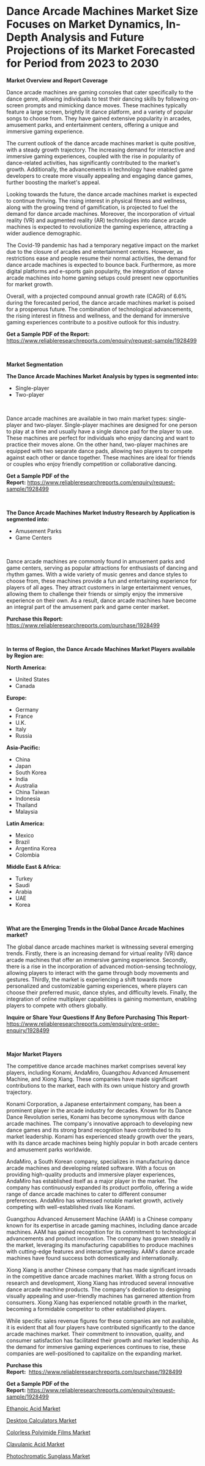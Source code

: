 <p><h1>Dance Arcade Machines Market Size Focuses on Market Dynamics, In-Depth Analysis and Future Projections of its Market Forecasted for Period from 2023 to 2030</h1></p><p><strong>Market Overview and Report Coverage</strong></p>
<p><p>Dance arcade machines are gaming consoles that cater specifically to the dance genre, allowing individuals to test their dancing skills by following on-screen prompts and mimicking dance moves. These machines typically feature a large screen, brightly lit dance platform, and a variety of popular songs to choose from. They have gained extensive popularity in arcades, amusement parks, and entertainment centers, offering a unique and immersive gaming experience.</p><p>The current outlook of the dance arcade machines market is quite positive, with a steady growth trajectory. The increasing demand for interactive and immersive gaming experiences, coupled with the rise in popularity of dance-related activities, has significantly contributed to the market's growth. Additionally, the advancements in technology have enabled game developers to create more visually appealing and engaging dance games, further boosting the market's appeal.</p><p>Looking towards the future, the dance arcade machines market is expected to continue thriving. The rising interest in physical fitness and wellness, along with the growing trend of gamification, is projected to fuel the demand for dance arcade machines. Moreover, the incorporation of virtual reality (VR) and augmented reality (AR) technologies into dance arcade machines is expected to revolutionize the gaming experience, attracting a wider audience demographic.</p><p>The Covid-19 pandemic has had a temporary negative impact on the market due to the closure of arcades and entertainment centers. However, as restrictions ease and people resume their normal activities, the demand for dance arcade machines is expected to bounce back. Furthermore, as more digital platforms and e-sports gain popularity, the integration of dance arcade machines into home gaming setups could present new opportunities for market growth.</p><p>Overall, with a projected compound annual growth rate (CAGR) of 6.6% during the forecasted period, the dance arcade machines market is poised for a prosperous future. The combination of technological advancements, the rising interest in fitness and wellness, and the demand for immersive gaming experiences contribute to a positive outlook for this industry.</p></p>
<p><strong>Get a Sample PDF of the Report:</strong> <a href="https://www.reliableresearchreports.com/enquiry/request-sample/1928499">https://www.reliableresearchreports.com/enquiry/request-sample/1928499</a></p>
<p>&nbsp;</p>
<p><strong>Market Segmentation</strong></p>
<p><strong>The Dance Arcade Machines Market Analysis by types is segmented into:</strong></p>
<p><ul><li>Single-player</li><li>Two-player</li></ul></p>
<p>&nbsp;</p>
<p><p>Dance arcade machines are available in two main market types: single-player and two-player. Single-player machines are designed for one person to play at a time and usually have a single dance pad for the player to use. These machines are perfect for individuals who enjoy dancing and want to practice their moves alone. On the other hand, two-player machines are equipped with two separate dance pads, allowing two players to compete against each other or dance together. These machines are ideal for friends or couples who enjoy friendly competition or collaborative dancing.</p></p>
<p><strong>Get a Sample PDF of the Report:</strong>&nbsp;<a href="https://www.reliableresearchreports.com/enquiry/request-sample/1928499">https://www.reliableresearchreports.com/enquiry/request-sample/1928499</a></p>
<p>&nbsp;</p>
<p><strong>The Dance Arcade Machines Market Industry Research by Application is segmented into:</strong></p>
<p><ul><li>Amusement Parks</li><li>Game Centers</li></ul></p>
<p>&nbsp;</p>
<p><p>Dance arcade machines are commonly found in amusement parks and game centers, serving as popular attractions for enthusiasts of dancing and rhythm games. With a wide variety of music genres and dance styles to choose from, these machines provide a fun and entertaining experience for players of all ages. They attract customers in large entertainment venues, allowing them to challenge their friends or simply enjoy the immersive experience on their own. As a result, dance arcade machines have become an integral part of the amusement park and game center market.</p></p>
<p><strong>Purchase this Report:</strong>&nbsp; <a href="https://www.reliableresearchreports.com/purchase/1928499">https://www.reliableresearchreports.com/purchase/1928499</a></p>
<p>&nbsp;</p>
<p><strong>In terms of Region, the Dance Arcade Machines Market Players available by Region are:</strong></p>
<p>
    <p> <strong> North America: </strong>
        <ul>
            <li>United States</li>
            <li>Canada</li>
        </ul>
        </p> 
    <p> <strong> Europe: </strong>
        <ul>
            <li>Germany</li>
            <li>France</li>
            <li>U.K.</li>
            <li>Italy</li>
            <li>Russia</li>
        </ul>
        </p> 
    <p> <strong> Asia-Pacific: </strong>
        <ul>
            <li>China</li>
            <li>Japan</li>
            <li>South Korea</li>
            <li>India</li>
            <li>Australia</li>
            <li>China Taiwan</li>
            <li>Indonesia</li>
            <li>Thailand</li>
            <li>Malaysia</li>
        </ul>
        </p> 
    <p> <strong> Latin America: </strong>
        <ul>
            <li>Mexico</li>
            <li>Brazil</li>
            <li>Argentina Korea</li>
            <li>Colombia</li>
        </ul>
        </p> 
    <p> <strong> Middle East & Africa: </strong>
        <ul>
            <li>Turkey</li>
            <li>Saudi</li>
            <li>Arabia</li>
            <li>UAE</li>
            <li>Korea</li>
        </ul>
    </p>
    </p>
<p>&nbsp;</p>
<p><strong>What are the Emerging Trends in the Global Dance Arcade Machines market?</strong></p>
<p><p>The global dance arcade machines market is witnessing several emerging trends. Firstly, there is an increasing demand for virtual reality (VR) dance arcade machines that offer an immersive gaming experience. Secondly, there is a rise in the incorporation of advanced motion-sensing technology, allowing players to interact with the game through body movements and gestures. Thirdly, the market is experiencing a shift towards more personalized and customizable gaming experiences, where players can choose their preferred music, dance styles, and difficulty levels. Finally, the integration of online multiplayer capabilities is gaining momentum, enabling players to compete with others globally.</p></p>
<p><strong>Inquire or Share Your Questions If Any Before Purchasing This Report</strong>- <a href="https://www.reliableresearchreports.com/enquiry/pre-order-enquiry/1928499">https://www.reliableresearchreports.com/enquiry/pre-order-enquiry/1928499</a></p>
<p>&nbsp;</p>
<p><strong>Major Market Players</strong></p>
<p><p>The competitive dance arcade machines market comprises several key players, including Konami, AndaMiro, Guangzhou Advanced Amusement Machine, and Xiong Xiang. These companies have made significant contributions to the market, each with its own unique history and growth trajectory.</p><p>Konami Corporation, a Japanese entertainment company, has been a prominent player in the arcade industry for decades. Known for its Dance Dance Revolution series, Konami has become synonymous with dance arcade machines. The company's innovative approach to developing new dance games and its strong brand recognition have contributed to its market leadership. Konami has experienced steady growth over the years, with its dance arcade machines being highly popular in both arcade centers and amusement parks worldwide.</p><p>AndaMiro, a South Korean company, specializes in manufacturing dance arcade machines and developing related software. With a focus on providing high-quality products and immersive player experiences, AndaMiro has established itself as a major player in the market. The company has continuously expanded its product portfolio, offering a wide range of dance arcade machines to cater to different consumer preferences. AndaMiro has witnessed notable market growth, actively competing with well-established rivals like Konami.</p><p>Guangzhou Advanced Amusement Machine (AAM) is a Chinese company known for its expertise in arcade gaming machines, including dance arcade machines. AAM has gained recognition for its commitment to technological advancements and product innovation. The company has grown steadily in the market, leveraging its manufacturing capabilities to produce machines with cutting-edge features and interactive gameplay. AAM's dance arcade machines have found success both domestically and internationally.</p><p>Xiong Xiang is another Chinese company that has made significant inroads in the competitive dance arcade machines market. With a strong focus on research and development, Xiong Xiang has introduced several innovative dance arcade machine products. The company's dedication to designing visually appealing and user-friendly machines has garnered attention from consumers. Xiong Xiang has experienced notable growth in the market, becoming a formidable competitor to other established players.</p><p>While specific sales revenue figures for these companies are not available, it is evident that all four players have contributed significantly to the dance arcade machines market. Their commitment to innovation, quality, and consumer satisfaction has facilitated their growth and market leadership. As the demand for immersive gaming experiences continues to rise, these companies are well-positioned to capitalize on the expanding market.</p></p>
<p><strong>Purchase this Report:</strong>&nbsp;&nbsp;<a href="https://www.reliableresearchreports.com/purchase/1928499">https://www.reliableresearchreports.com/purchase/1928499</a></p>
<p></p>
<p><strong>Get a Sample PDF of the Report:</strong>&nbsp;<a href="https://www.reliableresearchreports.com/enquiry/request-sample/1928499">https://www.reliableresearchreports.com/enquiry/request-sample/1928499</a></p>
<p><p><a href="https://medium.com/@mayekuhic/ethanoic-acid-market-insights-into-market-cagr-market-trends-and-growth-strategies-1072c333a7d2">Ethanoic Acid Market</a></p><p><a href="https://www.linkedin.com/pulse/desktop-calculators-market-size-2023-2030-global-industrial-xcmpc/">Desktop Calculators Market</a></p><p><a href="https://github.com/JameTravis/Market-Research-Report-List-2/blob/main/colorless-polyimide-films-market.md">Colorless Polyimide Films Market</a></p><p><a href="https://medium.com/@mikebauch2013/clavulanic-acid-market-competitive-analysis-market-trends-and-forecast-to-2030-15a4ec232258">Clavulanic Acid Market</a></p><p><a href="https://www.linkedin.com/pulse/photochromatic-sunglass-market-size-share-global-analysis-report-bizzc/">Photochromatic Sunglass Market</a></p></p>